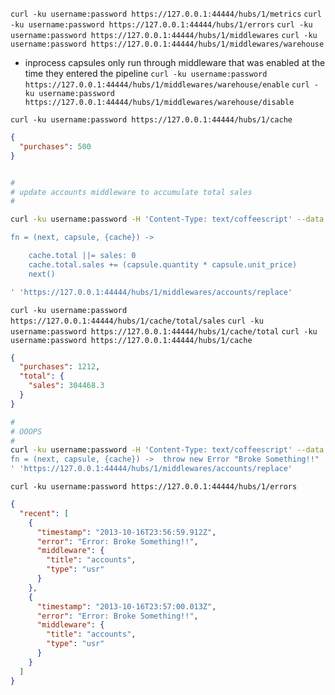 

`curl -ku username:password https://127.0.0.1:44444/hubs/1/metrics`
`curl -ku username:password https://127.0.0.1:44444/hubs/1/errors`
`curl -ku username:password https://127.0.0.1:44444/hubs/1/middlewares`
`curl -ku username:password https://127.0.0.1:44444/hubs/1/middlewares/warehouse`

* inprocess capsules only run through middleware that was enabled at the time they entered the pipeline
`curl -ku username:password https://127.0.0.1:44444/hubs/1/middlewares/warehouse/enable`
`curl -ku username:password https://127.0.0.1:44444/hubs/1/middlewares/warehouse/disable`


`curl -ku username:password https://127.0.0.1:44444/hubs/1/cache`
```json
{
  "purchases": 500
}
```
```bash

#
# update accounts middleware to accumulate total sales
#

curl -ku username:password -H 'Content-Type: text/coffeescript' --data '

fn = (next, capsule, {cache}) -> 

    cache.total ||= sales: 0
    cache.total.sales += (capsule.quantity * capsule.unit_price)
    next()

' 'https://127.0.0.1:44444/hubs/1/middlewares/accounts/replace'

```
`curl -ku username:password https://127.0.0.1:44444/hubs/1/cache/total/sales`
`curl -ku username:password https://127.0.0.1:44444/hubs/1/cache/total`
`curl -ku username:password https://127.0.0.1:44444/hubs/1/cache`
```json
{
  "purchases": 1212,
  "total": {
    "sales": 304468.3
  }
}
```


```bash
#
# OOOPS
#
curl -ku username:password -H 'Content-Type: text/coffeescript' --data '
fn = (next, capsule, {cache}) ->  throw new Error "Broke Something!!"
' 'https://127.0.0.1:44444/hubs/1/middlewares/accounts/replace'
```

`curl -ku username:password https://127.0.0.1:44444/hubs/1/errors`
```json
{
  "recent": [
    {
      "timestamp": "2013-10-16T23:56:59.912Z",
      "error": "Error: Broke Something!!",
      "middleware": {
        "title": "accounts",
        "type": "usr"
      }
    },
    {
      "timestamp": "2013-10-16T23:57:00.013Z",
      "error": "Error: Broke Something!!",
      "middleware": {
        "title": "accounts",
        "type": "usr"
      }
    }
  ]
}
```
